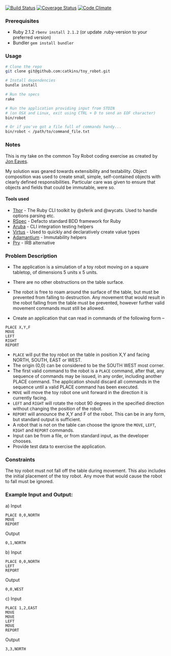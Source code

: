[![Build Status](https://travis-ci.org/catkins/toy_robot.svg?branch=master)](https://travis-ci.org/catkins/toy_robot) [![Coverage Status](https://coveralls.io/repos/catkins/toy_robot/badge.svg?branch=master&service=github)](https://coveralls.io/github/catkins/toy_robot?branch=master) [![Code Climate](https://codeclimate.com/github/catkins/toy_robot/badges/gpa.svg)](https://codeclimate.com/github/catkins/toy_robot)

### Prerequisites

- Ruby 2.1.2 `rbenv install 2.1.2` (or update .ruby-version to your preferred version)
- Bundler `gem install bundler`

### Usage

```bash
# Clone the repo
git clone git@github.com:catkins/toy_robot.git

# Install dependencies
bundle install

# Run the specs
rake

# Run the application providing input from STDIN
# (on OSX and Linux, exit using CTRL + D to send an EOF character)
bin/robot

# Or if you've got a file full of commands handy...
bin/robot < /path/to/command_file.txt
```

### Notes

This is my take on the common Toy Robot coding exercise as created by [Jon Eaves](https://joneaves.wordpress.com/2014/07/21/toy-robot-coding-test/).

My solution was geared towards extensibility and testability. Object composition was used to create small, simple, self-contained objects with clearly defined responsibilities. Particular care was given to ensure that objects and fields that could be immutable, were so.

#### Tools used

- [Thor](http://whatisthor.com/) - The Ruby CLI toolkit by @sferik and @wycats. Used to handle options parsing etc.
- [RSpec](http://rspec.info/) - Defacto standard BDD framework for Ruby
- [Aruba](https://github.com/cucumber/aruba) - CLI integration testing helpers
- [Virtus](https://github.com/solnic/virtus) - Used to quickly and declaratively create value types
- [Adamantium](https://github.com/dkubb/adamantium) - Immutability helpers
- [Pry](http://pryrepl.org/) - IRB alternative

### Problem Description

- The application is a simulation of a toy robot moving on a square tabletop, of dimensions 5 units x 5 units.
- There are no other obstructions on the table surface.
- The robot is free to roam around the surface of the table, but must be prevented from falling to destruction. Any movement
that would result in the robot falling from the table must be prevented, however further valid movement commands must still
be allowed.

- Create an application that can read in commands of the following form –

```
PLACE X,Y,F
MOVE
LEFT
RIGHT
REPORT
```

- `PLACE` will put the toy robot on the table in position X,Y and facing NORTH, SOUTH, EAST or WEST.
- The origin (0,0) can be considered to be the SOUTH WEST most corner.
- The first valid command to the robot is a `PLACE` command, after that, any sequence of commands may be issued, in any order, including another PLACE command. The application should discard all commands in the sequence until a valid PLACE command has been executed.
- `MOVE` will move the toy robot one unit forward in the direction it is currently facing.
- `LEFT` and `RIGHT` will rotate the robot 90 degrees in the specified direction without changing the position of the robot.
- `REPORT` will announce the X,Y and F of the robot. This can be in any form, but standard output is sufficient.
- A robot that is not on the table can choose the ignore the `MOVE`, `LEFT`, `RIGHT` and `REPORT` commands.
- Input can be from a file, or from standard input, as the developer chooses.
- Provide test data to exercise the application.

### Constraints

The toy robot must not fall off the table during movement. This also includes the initial placement of the toy robot.
Any move that would cause the robot to fall must be ignored.

### Example Input and Output:

a) Input

```
PLACE 0,0,NORTH
MOVE
REPORT
```

Output

```
0,1,NORTH
```

b) Input

```
PLACE 0,0,NORTH
LEFT
REPORT
```

Output

```
0,0,WEST
```

c) Input

```
PLACE 1,2,EAST
MOVE
MOVE
LEFT
MOVE
REPORT
```

Output

```
3,3,NORTH
```
